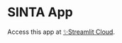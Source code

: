# SINTA App

Access this app at [✨Streamlit Cloud](https://rendicahya-sinta-app-home-aht8dp.streamlitapp.com/Affiliation).
